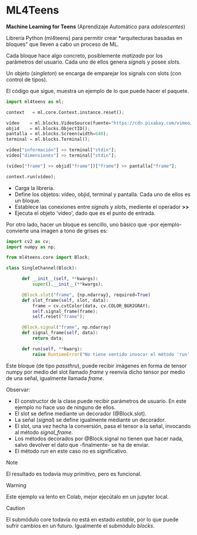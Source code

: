 # ML4Teens

**Machine Learning for Teens** (Aprendizaje Automático para *adolescentes*)

Librería Python (ml4teens) para permitir crear *arquitecturas basadas en bloques" que lleven a cabo un proceso de ML.

Cada bloque hace algo concreto, posiblemente *matizado* por los parámetros del usuario.
Cada uno de ellos genera *signal*s y posee *slot*s.

Un objeto (*singleton*) se encarga de emparejar los signals con slots (con control de tipos).

El código que sigue, muestra un ejemplo de lo que puede hacer el paquete.

```python
import ml4teens as ml;

context   = ml.core.Context.instance.reset();

vídeo    = ml.blocks.VideoSource(fuente="https://cdn.pixabay.com/vimeo/188704568/parque-6096.mp4?width=640&hash=112e5fd94cb9090c07f4472a41d182d344db647b");
objid    = ml.blocks.ObjectID();
pantalla = ml.blocks.Screen(width=640);
terminal = ml.blocks.Terminal();

vídeo["información"] >> terminal["stdin"];
vídeo["dimensiones"] >> terminal["stdin"];

(vídeo["frame"] >> objid["frame"])["frame"] >> pantalla["frame"];

context.run(vídeo);

```

+ Carga la librería.
+ Define los objetos: vídeo, objid, terminal y pantalla. Cada uno de ellos es un bloque.
+ Establece las conexiones entre *signal*s y *slot*s, mediente el operador **>>**
+ Ejecuta el objeto 'vídeo', dado que es el punto de entrada.

Por otro lado, hacer un bloque es sencillo, uno básico que -por ejemplo- convierte una imagen a tono de grises es:

```python
import cv2 as cv;
import numpy as np;

from ml4teens.core import Block;

class SingleChannel(Block):

      def __init__(self, **kwargs):
          super().__init__(**kwargs);

      @Block.slot("frame", {np.ndarray}, required=True)
      def slot_frame(self, slot, data):
          frame = cv.cvtColor(data, cv.COLOR_BGR2GRAY);
          self.signal_frame(frame);
          self.reset("frame");

      @Block.signal("frame", np.ndarray)
      def signal_frame(self, data):
          return data;

      def run(self, **kwarg):
          raise RuntimeError("No tiene sentido invocar el método 'run' de un objeto de clase 'BlackAndWite'.");
```

Este bloque (de tipo *passthru*), puede recibir imágenes en forma de tensor numpy por medio del slot llamado *frame* y reenvía dicho tensor por medio de una señal, igualmente llamada *frame*.

Observar:
* El constructor de la clase puede recibir parámetros de usuario. En este ejemplo no hace uso de ninguno de ellos.
* El slot se define mediante un decorador (@Block.slot).
* La señal (*signal*) se define igualmente mediante un decorador.
* El slot, una vez hecha la conversión, pasa el tensor a la señal, invocando al método *signal_frame*.
* Los métodos decorados por @Block.signal no tienen que hacer nada, salvo devolver el dato que -finalmente- se ha de enviar.
* El método *run* en este caso no es significativo.

>[!NOTE]
>El resultado es todavía muy primitivo, pero es funcional.

>[!WARNING]
>Este ejemplo va lento en Colab, mejor ejecútalo en un jupyter local.

>[!CAUTION]
>El submódulo core todavía no está en estado *estable*, por lo que puede sufrir cambios en un futuro. Igualmente el submódulo *blocks*.


